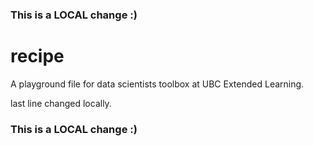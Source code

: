 ### This is a LOCAL change :)
# recipe
A playground file for data scientists toolbox at UBC Extended Learning.

last line changed locally.
### This is a LOCAL change :)